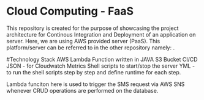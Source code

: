 # Cloud Computing - FaaS
This repository is created for the purpose of showcasing the project architecture for Continous Integration and Deployment of an application on server. Here, we are using AWS provided server (PaaS). This platform/server can be referred to in the other repository namely: .

#Technology Stack
AWS Lambda Function written in JAVA
S3 Bucket
CI/CD
JSON - for Cloudwatch Metrics
Shell scripts to start/stop the server
YML - to run the shell scripts step by step and define runtime for each step.

Lambda funciton here is used to trigger the SMS request via AWS SNS whenever CRUD operations are performed on the database.
